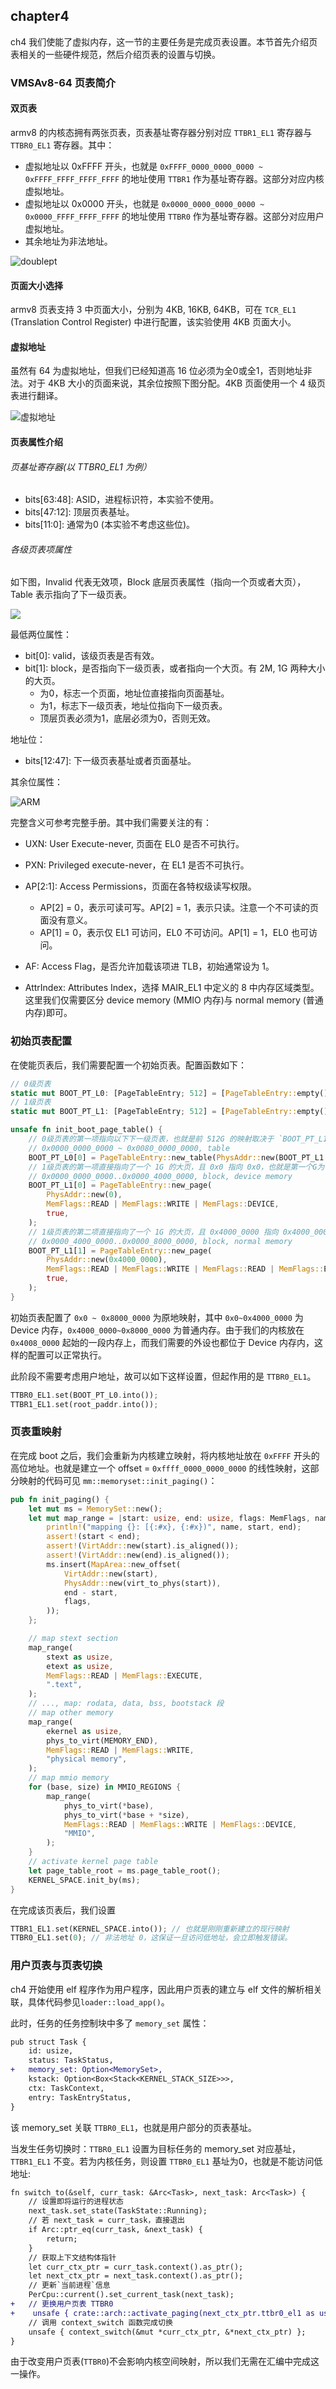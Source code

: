 ## chapter4

ch4 我们使能了虚拟内存，这一节的主要任务是完成页表设置。本节首先介绍页表相关的一些硬件规范，然后介绍页表的设置与切换。

### VMSAv8-64 页表简介

#### 双页表

armv8 的内核态拥有两张页表，页表基址寄存器分别对应 `TTBR1_EL1` 寄存器与 `TTBR0_EL1` 寄存器。其中：

* 虚拟地址以 0xFFFF 开头，也就是 `0xFFFF_0000_0000_0000 ~ 0xFFFF_FFFF_FFFF_FFFF` 的地址使用 `TTBR1` 作为基址寄存器。这部分对应内核虚拟地址。
* 虚拟地址以 0x0000 开头，也就是 `0x0000_0000_0000_0000 ~ 0x0000_FFFF_FFFF_FFFF` 的地址使用 `TTBR0` 作为基址寄存器。这部分对应用户虚拟地址。
* 其余地址为非法地址。

![doublept](https://documentation-service.arm.com/static/5fbd26f271eff94ef49c6ff9?token=)



#### 页面大小选择

armv8 页表支持 3 中页面大小，分别为 4KB, 16KB, 64KB，可在 `TCR_EL1` (Translation Control Register) 中进行配置，该实验使用 4KB 页面大小。

#### 虚拟地址

虽然有 64 为虚拟地址，但我们已经知道高 16 位必须为全0或全1，否则地址非法。对于 4KB 大小的页面来说，其余位按照下图分配。4KB 页面使用一个 4 级页表进行翻译。

![虚拟地址](https://documentation-service.arm.com/static/5fbd26f271eff94ef49c7056?token=)

#### 页表属性介绍

###### 页基址寄存器(以 TTBR0_EL1 为例）

* bits[63:48]: ASID，进程标识符，本实验不使用。
* bits[47:12]: 顶层页表基址。
* bits[11:0]: 通常为0 (本实验不考虑这些位)。

###### 各级页表项属性

如下图，Invalid 代表无效项，Block 底层页表属性（指向一个页或者大页），Table 表示指向了下一级页表。

![](https://armv8-ref.codingbelief.com/zh/chapter_d4/figure_d4_16.png)



最低两位属性：

* bit[0]: valid，该级页表是否有效。
* bit[1]: block，是否指向下一级页表，或者指向一个大页。有 2M, 1G 两种大小的大页。
  * 为0，标志一个页面，地址位直接指向页面基址。
  * 为1，标志下一级页表，地址位指向下一级页表。
  * 顶层页表必须为1，底层必须为0，否则无效。

地址位：

* bits[12:47]: 下一级页表基址或者页面基址。

其余位属性：

![ARM](https://armv8-ref.codingbelief.com/en/chapter_d4/figure_d4_17.2.png)

完整含义可参考完整手册。其中我们需要关注的有：

* UXN: User Execute-never, 页面在 EL0 是否不可执行。

* PXN: Privileged execute-never，在 EL1 是否不可执行。
* AP[2:1]: Access Permissions，页面在各特权级读写权限。
  * AP[2] =  0，表示可读可写。AP[2] = 1，表示只读。注意一个不可读的页面没有意义。
  * AP[1] = 0，表示仅 EL1 可访问，EL0 不可访问。AP[1] = 1，EL0 也可访问。
* AF: Access Flag，是否允许加载该项进 TLB，初始通常设为 1。
* AttrIndex: Attributes Index，选择 MAIR_EL1 中定义的 8 中内存区域类型。这里我们仅需要区分 device memory (MMIO 内存)与 normal memory (普通内存)即可。 



### 初始页表配置

在使能页表后，我们需要配置一个初始页表。配置函数如下：

```rust
// 0级页表
static mut BOOT_PT_L0: [PageTableEntry; 512] = [PageTableEntry::empty(); 512];
// 1级页表
static mut BOOT_PT_L1: [PageTableEntry; 512] = [PageTableEntry::empty(); 512];

unsafe fn init_boot_page_table() {
    // 0级页表的第一项指向以下下一级页表，也就是前 512G 的映射取决于 `BOOT_PT_L1`。
    // 0x0000_0000_0000 ~ 0x0080_0000_0000, table
    BOOT_PT_L0[0] = PageTableEntry::new_table(PhysAddr::new(BOOT_PT_L1.as_ptr() as usize));、
    // 1级页表的第一项直接指向了一个 1G 的大页，且 0x0 指向 0x0，也就是第一个G为一个原地映射。属性为可读可写的 Device 内存。
    // 0x0000_0000_0000..0x0000_4000_0000, block, device memory
    BOOT_PT_L1[0] = PageTableEntry::new_page(
        PhysAddr::new(0),
        MemFlags::READ | MemFlags::WRITE | MemFlags::DEVICE,
        true,
    );
    // 1级页表的第二项直接指向了一个 1G 的大页，且 0x4000_0000 指向 0x4000_0000，则第二个G的内存也为原地映射。属性为可读可写可执行的普通内存。
    // 0x0000_4000_0000..0x0000_8000_0000, block, normal memory
    BOOT_PT_L1[1] = PageTableEntry::new_page(
        PhysAddr::new(0x4000_0000),
        MemFlags::READ | MemFlags::WRITE | MemFlags::READ | MemFlags::EXECUTE,
        true,
    );
}
```

初始页表配置了 `0x0 ~ 0x8000_0000` 为原地映射，其中 `0x0~0x4000_0000` 为 Device 内存，`0x4000_0000~0x8000_0000` 为普通内存。由于我们的内核放在 `0x4008_0000` 起始的一段内存上，而我们需要的外设也都位于 Device 内存内，这样的配置可以正常执行。

此阶段不需要考虑用户地址，故可以如下这样设置，但起作用的是 `TTBR0_EL1`。

```rust
TTBR0_EL1.set(BOOT_PT_L0.into());
TTBR1_EL1.set(root_paddr.into());
```

### 页表重映射

在完成 boot 之后，我们会重新为内核建立映射，将内核地址放在 `0xFFFF` 开头的高位地址。也就是建立一个 offset = `0xffff_0000_0000_0000` 的线性映射，这部分映射的代码可见 `mm::memoryset::init_paging()`：

```rust
pub fn init_paging() {
    let mut ms = MemorySet::new();
    let mut map_range = |start: usize, end: usize, flags: MemFlags, name: &str| {
        println!("mapping {}: [{:#x}, {:#x})", name, start, end);
        assert!(start < end);
        assert!(VirtAddr::new(start).is_aligned());
        assert!(VirtAddr::new(end).is_aligned());
        ms.insert(MapArea::new_offset(
            VirtAddr::new(start),
            PhysAddr::new(virt_to_phys(start)),
            end - start,
            flags,
        ));
    };

    // map stext section
    map_range(
        stext as usize,
        etext as usize,
        MemFlags::READ | MemFlags::EXECUTE,
        ".text",
    );
    // ..., map: rodata, data, bss, bootstack 段
    // map other memory
    map_range(
        ekernel as usize,
        phys_to_virt(MEMORY_END),
        MemFlags::READ | MemFlags::WRITE,
        "physical memory",
    );
    // map mmio memory
    for (base, size) in MMIO_REGIONS {
        map_range(
            phys_to_virt(*base),
            phys_to_virt(*base + *size),
            MemFlags::READ | MemFlags::WRITE | MemFlags::DEVICE,
            "MMIO",
        );
    }
	// activate kernel page table
    let page_table_root = ms.page_table_root();
    KERNEL_SPACE.init_by(ms);
}
```

在完成该页表后，我们设置

```rust
TTBR1_EL1.set(KERNEL_SPACE.into()); // 也就是刚刚重新建立的现行映射
TTBR0_EL1.set(0); // 非法地址 0，这保证一旦访问低地址，会立即触发错误。
```

### 用户页表与页表切换

ch4 开始使用 elf 程序作为用户程序，因此用户页表的建立与 elf 文件的解析相关联，具体代码参见`loader::load_app()`。

此时，任务的任务控制块中多了 `memory_set` 属性：

```diff
pub struct Task {
    id: usize,		
    status: TaskStatus,		
+   memory_set: Option<MemorySet>,	
    kstack: Option<Box<Stack<KERNEL_STACK_SIZE>>>,
    ctx: TaskContext,
    entry: TaskEntryStatus,
}
```

该 memory_set 关联 `TTBR0_EL1`，也就是用户部分的页表基址。

当发生任务切换时：`TTBR0_EL1` 设置为目标任务的 memory_set 对应基址，`TTBR1_EL1` 不变。若为内核任务，则设置 `TTBR0_EL1` 基址为0，也就是不能访问低地址:

```diff
fn switch_to(&self, curr_task: &Arc<Task>, next_task: Arc<Task>) {
    // 设置即将运行的进程状态
    next_task.set_state(TaskState::Running);
    // 若 next_task = curr_task，直接退出
    if Arc::ptr_eq(curr_task, &next_task) {
        return;
    }
	// 获取上下文结构体指针
    let curr_ctx_ptr = curr_task.context().as_ptr();
    let next_ctx_ptr = next_task.context().as_ptr();
	// 更新`当前进程`信息
    PerCpu::current().set_current_task(next_task);
+	// 更换用户页表 TTBR0
+    unsafe { crate::arch::activate_paging(next_ctx_ptr.ttbr0_el1 as usize, false) };
    // 调用 context_switch 函数完成切换
    unsafe { context_switch(&mut *curr_ctx_ptr, &*next_ctx_ptr) };
}
```

由于改变用户页表(`TTBR0`)不会影响内核空间映射，所以我们无需在汇编中完成这一操作。